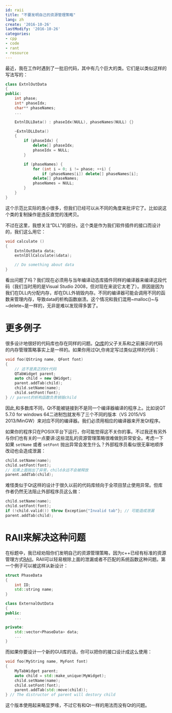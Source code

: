 ```yaml
---
id: raii
title: "不要发明自己的资源管理策略" 
lang: zh
create: '2016-10-26'
lastModify: '2016-10-26'
categories:
- cpp
- code
- rant
- resource
---
```


最近，我在工作时遇到了一批旧代码，其中有几个巨大的类。它们是以类似这样的写法写的：

```cpp
class ExtnlOutData
{
public:
    int phase;
    int* phaseIdx;
    char** phaseNames;
    ...

    ExtnlDLLData() : phaseIdx(NULL), phaseNames(NULL) {}

    ~ExtnlDLLData()
    {
        if (phaseIdx) {
            delete[] phaseIdx;
            phaseIdx = NULL;
        }

        if (phaseNames) {
            for (int i = 0; i != phase; ++i) {
                if (phaseNames[i]) delete[] phaseNames[i];
            delete[] phaseNames;
            phaseNames = NULL;
        }
    }
}
```

这个示范比实际的类小很多，但我们已经可以从不同的角度来批评它了。比如说这个类的复制操作是违反直觉的浅拷贝。

不过在这里，我想关注“DLL”的部分。这个类是作为我们软件插件的接口而设计的，我们这么用它：

```cpp
void calculate ()
{
    ExtnlOutData data;
    extnlDllCalculate(&data);

    // Do something about data
}
```

看出问题了吗？我们现在必须用与当年编译动态库插件同样的编译器来编译这段代码（我们当时用的是Visual Studio 2008，但对现在来说它太老了）。原因是因为我们在DLL内分配内存，却在DLL外销毁内存。不同的编译器可能会调用不同的函数来管理内存，导致data的析构函数崩溃。这个情况和我们混用~malloc()~与~delete~是一样的，无非是难以发现得多罢了。


# 更多例子

很多设计地很好的代码库也存在同样的问题。[Qt库](http://www.qt-project.org)的父子关系和之前展示的代码的内存管理策略事实上是一样的。如果你用过Qt,你肯定写过类似这样的代码：

```c++
void foo(QString name, QFont font)
{
    // 这不是真正的Ot代码
    QTabWidget parent;
    auto child = new QWidget;
    parent.addTab(child);
    child.setName(name);
    child.setFont(font);
} // parent的析构函数负责销毁child
```

因此,和多数库不同，Qt不能被链接到不是同一个编译器编译的程序上。比如说QT 5.7.0 for windows 64二进制包就发布了三个不同的版本（VS 2015/VS 2013/MinGW）来对应不同的编译器。我们必须用相应的编译器来开发Qt程序。

如果你的程序只在POSIX平台下运行，你可能觉得这不关你的事。不过我还有另外与你们也有关的一点要讲:这些混乱的资源管理策略很难做到异常安全。考虑一下如果 `setName` 或者 `setFont` 抛出异常会发生什么？外部程序员看似很无辜地顺序改动也会造成泄漏：

```cpp
child.setName(name);
child.setFont(font);
// 如果上面抛出了异常，child永远不会被释放
parent.addTab(child);
```

难怪类似于Qt这样的设计于很久以前的代码库倾向于全项目禁止使用异常。但库作者仍然无法阻止外部程序员这么做：

```cpp
child.setName(name);
child.setFont(font);
if (!child.valid()) throw Exception{"Invalid tab"}; // 可能造成泄漏
parent.addTab(child);
```


# RAII来解决这种问题

在标题中，我已经劝阻你们发明自己的资源管理策略，因为c++已经有标准的资源管理方式[RAII](https://en.wikipedia.org/wiki/Resource_acquisition_is_initialization)。RAII可以轻易根除上面的泄漏或者不匹配的系统函数这种问题。第一个例子可以被这样从新设计：

```cpp
struct PhaseData
{
    int ID;
    std::string name;
}

class ExternalOutData
{
public:
    ...

private:
    std::vector<PhaseData> data;
    ...
}
```

而如果你要设计一个新的GUI库的话，你可以把你的接口设计成这么使用：

```cpp
void foo(MyString name, MyFont font)
{
    MyTabWidget parent;
    auto child = std::make_unique(MyWidget);
    child.setName(name);
    child.setFont(font);
    parent.addTab(std::move(child));
} // The distructor of parent will destory child
```

这个版本使用起来略显罗嗦，不过它有和Qt一样的用法而没有Qt的问题。

